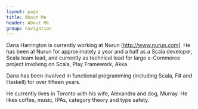 ```yaml
---
layout: page
title: About Me 
header: About Me
group: navigation
---
```

Dana Harrington is currently working at Nurun [http://www.nurun.com]. He has been at Nurun for approximately a year and a half as a Scala developer, Scala team lead, and currently as technical lead for large e-Commerce project involving on Scala, Play Framework, Akka.

Dana has been involved in functional programming (including Scala, F# and Haskell) for over fifteen years. 

He currently lives in Toronto with his wife, Alexandra and dog, Murray. He likes coffee, music, IPAs, category theory and type safety.
